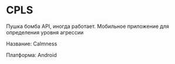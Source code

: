 # CPLS
Пушка бомба API, иногда работает.
Мобильное приложение для определения уровня агрессии 

Название: Calmness

Платформа: Android 
